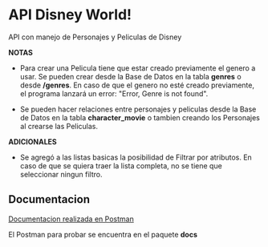 # API Disney World!

API con manejo de Personajes y Peliculas de Disney

**NOTAS**
- Para crear una Pelicula tiene que estar creado previamente el genero a usar. Se pueden crear desde la Base de Datos en la tabla **genres** o desde **/genres**. 
En caso de que el genero no esté creado previamente, el programa lanzará un error: 
"Error, Genre is not found".

- Se pueden hacer relaciones entre personajes y peliculas desde la Base de Datos en la tabla **character_movie** o tambien creando los Personajes al crearse las Peliculas.

**ADICIONALES**
- Se agregó a las listas basicas la posibilidad de Filtrar por atributos. En caso de que se quiera traer la lista completa, no se tiene que seleccionar ningun filtro.

## Documentacion

[Documentacion realizada en Postman](https://documenter.getpostman.com/view/19756170/UVkqqZpo)

El Postman para probar se encuentra en el paquete **docs**